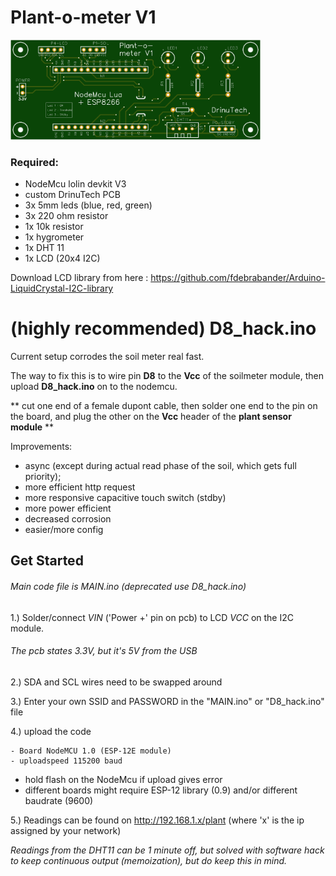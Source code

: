 # Plant-o-meter V1

<img src="https://github.com/liquidrinu/Arduino/blob/master/plantometer_pcb.png"  width="400">

### Required:
- NodeMcu lolin devkit V3
- custom DrinuTech PCB
- 3x 5mm leds (blue, red, green)
- 3x 220 ohm resistor
- 1x 10k resistor
- 1x hygrometer
- 1x DHT 11
- 1x LCD (20x4 I2C)

Download LCD library from here : https://github.com/fdebrabander/Arduino-LiquidCrystal-I2C-library

# (highly recommended) D8_hack.ino

Current setup corrodes the soil meter real fast.

The way to fix this is to wire pin **D8** to the **Vcc** of the soilmeter module, then upload **D8_hack.ino** on to the nodemcu.

** cut one end of a female dupont cable, then solder one end to the pin on the board, and plug the other on the **Vcc** header of the **plant sensor module** **

Improvements:

- async (except during actual read phase of the soil, which gets full priority);
- more efficient http request
- more responsive capacitive touch switch (stdby)
- more power efficient
- decreased corrosion
- easier/more config

## Get Started

###### Main code file is MAIN.ino (deprecated use D8_hack.ino)

1.) Solder/connect *VIN* ('Power +' pin on pcb) to LCD *VCC* on the I2C module. 
###### The pcb states 3.3V, but it's 5V from the USB

2.) SDA and SCL wires need to be swapped around

3.) Enter your own SSID and PASSWORD in the "MAIN.ino" or "D8_hack.ino" file

4.) upload the code
```
- Board NodeMCU 1.0 (ESP-12E module)
- uploadspeed 115200 baud
```
* hold flash on the NodeMcu if upload gives error
* different boards might require ESP-12 library (0.9) and/or different baudrate (9600)

5.) Readings can be found on http://192.168.1.x/plant (where 'x' is the ip assigned by your network)

*Readings from the DHT11 can be 1 minute off, but solved with software hack to keep continuous output (memoization), but do keep this in mind.*
